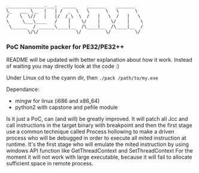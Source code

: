 ```
______________.___.  _____    _______    _______   
\_   ___ \__  |   | /  _  \   \      \   \      \  
/    \  \//   |   |/  /_\  \  /   |   \  /   |   \ 
\     \___\____   /    |    \/    |    \/    |    \
 \______  / ______\____|__  /\____|__  /\____|__  /
        \/\/              \/         \/         \/ 
```
###      PoC Nanomite packer for PE32/PE32++ 

README will be updated with better explanation about how it work. Instead of waiting you may directly look at the code :)

Under Linux cd to the cyann dir, then ```./pack /path/to/my.exe```

Dependance:
- mingw for linux (i686 and x86_64)  
- python2 with capstone and pefile module  

Is it just a PoC, can (and will) be greatly improved. 
It will patch all Jcc and call instructions in the target binary with breakpoint and then the first stage use a common technique called Process hollowing to make a driven process who will be debugged in order to execute all mited instruction at runtime.
It's the first stage who will emulate the mited instruction by using windows API function like GetThreadContext and SetThreadContext
For the moment it will not work with large executable, because it will fail to allocate sufficient space in remote process.
